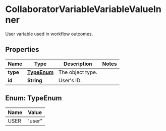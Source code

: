 

# CollaboratorVariableVariableValueInner

User variable used in workflow outcomes.

## Properties

| Name | Type | Description | Notes |
|------------ | ------------- | ------------- | -------------|
|**type** | [**TypeEnum**](#TypeEnum) | The object type. |  |
|**id** | **String** | User&#39;s ID. |  |



## Enum: TypeEnum

| Name | Value |
|---- | -----|
| USER | &quot;user&quot; |



